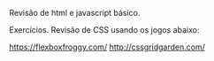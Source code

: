 Revisão de html e javascript básico.

Exercícios. Revisão de CSS usando os jogos abaixo:

https://flexboxfroggy.com/
http://cssgridgarden.com/
